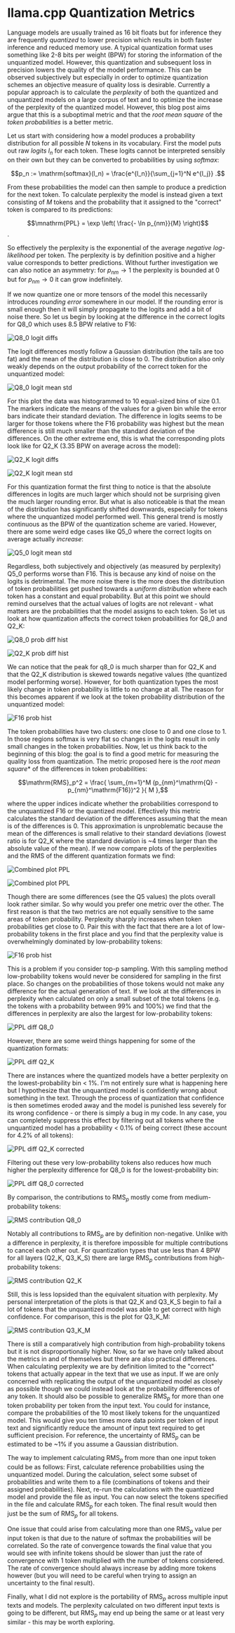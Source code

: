 # llama.cpp Quantization Metrics

Language models are usually trained as 16 bit floats but for inference they are frequently *quantized* to lower precision which results in both faster inference and reduced memory use.
A typical quantization format uses something like 2-8 bits per weight (BPW) for storing the information of the unquantized model.
However, this quantization and subsequent loss in precision lowers the quality of the model performance.
This can be observed subjectively but especially in order to optimize quantization schemes an objective measure of quality loss is desirable.
Currently a popular approach is to calculate the *perplexity* of both the quantized and unquantized models on a large corpus of text and to optimize the increase of the perplexity of the quantized model.
However, this blog post aims argue that this is a suboptimal metric and that the *root mean square* of the *token probabilities* is a better metric.

Let us start with considering how a model produces a probability distribution for all possible $N$ tokens in its vocabulary.
First the model puts out raw *logits* $l_n$ for each token.
These logits cannot be interpreted sensibly on their own but they can be converted to probabilities by using *softmax*:

$$p_n := \mathrm{softmax}(l_n) = \frac{e^{l_n}}{\sum_{j=1}^N e^{l_j}} .$$

From these probabilities the model can then sample to produce a prediction for the next token.
To calculate perplexity the model is instead given a text consisting of $M$ tokens and the probability that it assigned to the "correct" token is compared to its predictions:

$$\mnathrm{PPL} = \exp \left( \frac{- \ln p_{nm}}{M} \right)$$.

So effectively the perplexity is the exponential of the average *negative log-likelihood* per token.
The perplexity is by definition positive and a higher value corresponds to better predictions.
Without further investigation we can also notice an asymmetry:
for $p_{nm} \rightarrow 1$ the perplexity is bounded at 0 but for $p_{nm} \rightarrow 0$ it can grow indefinitely.

If we now quantize one or more tensors of the model this necessarily introduces *rounding error* somewhere in our model.
If the rounding error is small enough then it will simply propagate to the logits and add a bit of noise there.
So let us begin by looking at the difference in the correct logits for Q8_0 which uses 8.5 BPW relative to F16:

![Q8_0 logit diffs](plots/logit_diff_hist/logit_diff_hist_q8_0.png)

The logit differences mostly follow a Gaussian distribution (the tails are too fat) and the mean of the distribution is close to 0.
The distribution also only weakly depends on the output probability of the correct token for the unquantized model:

![Q8_0 logit mean std](plots/logit_mean_std/logit_mean_std_q8_0.png)

For this plot the data was histogrammed to 10 equal-sized bins of size 0.1.
The markers indicate the means of the values for a given bin while the error bars indicate their standard deviation.
The difference in logits seems to be larger for those tokens where the F16 probability was highest but the mean difference is still much smaller than the standard deviation of the differences.
On the other extreme end, this is what the corresponding plots look like for Q2_K (3.35 BPW on average across the model):

![Q2_K logit diffs](plots/logit_diff_hist/logit_diff_hist_q2_k.png)

![Q2_K logit mean std](plots/logit_mean_std/logit_mean_std_q2_k.png)

For this quantization format the first thing to notice is that the absolute differences in logits are much larger which should not be surprising given the much larger rounding error.
But what is also noticeable is that the mean of the distribution has significantly shifted downwards, especially for tokens where the unquantized model performed well.
This general trend is mostly continuous as the BPW of the quantization scheme are varied.
However, there are some weird edge cases like Q5_0 where the correct logits on average actually *increase*:

![Q5_0 logit mean std](plots/logit_mean_std/logit_mean_std_q5_0.png)

Regardless, both subjectively and objectively (as measured by perplexity) Q5_0 performs worse than F16.
This is because any kind of noise on the logits is detrimental.
The more noise there is the more does the distribution of token probabilities get pushed towards a *uniform distribution* where each token has a constant and equal probability.
But at this point we should remind ourselves that the actual values of logits are not relevant - what matters are the probabilities that the model assigns to each token.
So let us look at how quantization affects the correct token probabilities for Q8\_0 and Q2\_K:


![Q8_0 prob diff hist](plots/prob_diff_hist/prob_diff_hist_q8_0.png)

![Q2_K prob diff hist](plots/prob_diff_hist/prob_diff_hist_q2_k.png)

We can notice that the peak for q8\_0 is much sharper than for Q2\_K and that the Q2_K distribution is skewed towards negative values (the quantized model performing worse). However, for both quantization types the most likely change in token probability is little to no change at all.
The reason for this becomes apparent if we look at the token probability distribution of the unquantized model:

![F16 prob hist](plots/prob_hist_f16.png)

The token probabilities have two clusters: one close to 0 and one close to 1.
In those regions softmax is very flat so changes in the logits result in only small changes in the token probabilities.
Now, let us think back to the beginning of this blog: the goal is to find a good metric for measuring the quality loss from quantization.
The metric proposed here is the *root mean square** of the differences in token probabilities:

$$\mathrm{RMS}_p^2 = \frac{ \sum_{m=1}^M (p_{nm}^\mathrm{Q} - p_{nm}^\mathrm{F16})^2 }{ M },$$

where the upper indices indicate whether the probabilities correspond to the unquantized F16 or the quantized model.
Effectively this metric calculates the standard deviation of the differences assuming that the mean is of the differences is 0.
This approximation is unproblematic because the mean of the differences is small relative to their standard deviations (lowest ratio is for Q2_K where the standard deviation is ~4 times larger than the absolute value of the mean).
If we now compare plots of the perplexities and the RMS of the different quantization formats we find:

![Combined plot PPL](plots/combined/combined_perplexity.png)

![Combined plot PPL](plots/combined/combined_rms_probs.png)

Though there are some differences (see the Q5 values) the plots overall look rather similar.
So why would you prefer one metric over the other.
The first reason is that the two metrics are not equally sensitive to the same areas of token probability.
Perplexity sharply increases when token probabilities get close to 0.
Pair this with the fact that there are a lot of low-probability tokens in the first place and you find that the perplexity value is overwhelmingly dominated by low-probability tokens:

![F16 prob hist](plots/ppl_contributions_f16.png)

This is a problem if you consider top-p sampling.
With this sampling method low-probability tokens would never be considered for sampling in the first place.
So changes on the probabilities of those tokens would not make any difference for the actual generation of text.
If we look at the differences in perplexity when calculated on only a small subset of the total tokens (e.g. the tokens with a probability between 99% and 100%) we find that the differences in perplexity are also the largest for low-probability tokens:

![PPL diff Q8_0](plots/ppl_diff/ppl_diff_q8_0.png)

However, there are some weird things happening for some of the quantization formats:

![PPL diff Q2_K](plots/ppl_diff/ppl_diff_q2_k.png)

There are instances where the quantized models have a better perplexity on the lowest-probability bin < 1%.
I'm not entirely sure what is happening here but I hypothesize that the unquantized model is confidently wrong about something in the text.
Through the process of quantization that confidence is then sometimes eroded away and the model is punished less severely for its wrong confidence - or there is simply a bug in my code.
In any case, you can completely suppress this effect by filtering out all tokens where the unquantized model has a probability < 0.1% of being correct (these account for 4.2% of all tokens):

![PPL diff Q2_K corrected](plots/ppl_diff/ppl_diff_corrected_q2_k.png)

Filtering out these very low-probability tokens also reduces how much higher the perplexity difference for Q8_0 is for the lowest-probability bin:

![PPL diff Q8_0 corrected](plots/ppl_diff/ppl_diff_corrected_q8_0.png)

By comparison, the contributions to $\mathrm{RMS}_p$ mostly come from medium-probability tokens:

![RMS contribution Q8_0](plots/prob_rms_contribution/prob_rms_contribution_q8_0.png)

Notably all contributions to $\mathrm{RMS}_p$ are by definition non-negative.
Unlike with a difference in perplexity, it is therefore impossible for multiple contributions to cancel each other out.
For quantization types that use less than 4 BPW for all layers (Q2\_K, Q3\_K\_S) there are large $\mathrm{RMS}_p$ contributions from high-probability tokens:

![RMS contribution Q2_K](plots/prob_rms_contribution/prob_rms_contribution_q2_k.png)

Still, this is less lopsided than the equivalent situation with perplexity.
My personal interpretation of the plots is that Q2\_K and Q3\_K\_S begin to fail a lot of tokens that the unquantized model was able to get correct with high confidence.
For comparison, this is the plot for Q3\_K\_M:

![RMS contribution Q3_K_M](plots/prob_rms_contribution/prob_rms_contribution_q3_k_m.png)

There is still a comparatively high contribution from high-probability tokens but it is not disproportionally higher.
Now, so far we have only talked about the metrics in and of themselves but there are also practical differences.
When calculating perplexity we are by definition limited to the "correct" tokens that actually appear in the text that we use as input.
If we are only concerned with replicating the output of the unquantized model as closely as possible though we could instead look at the probability differences of any token.
It should also be possible to generalize $\mathrm{RMS}_p$ for more than one token probability per token from the input text.
You could for instance, compare the probabilities of the 10 most likely tokens for the unquantized model.
This would give you ten times more data points per token of input text and significantly reduce the amount of input text required to get sufficient precision.
For reference, the uncertainty of $\mathrm{RMS}_p$ can be estimated to be ~1% if you assume a Gaussian distribution.

The way to implement calculating $\mathrm{RMS}_p$ from more than one input token could be as follows:
First, calculate reference probabilities using the unquantized model.
During the calculation, select some subset of probabilities and write them to a file (combinations of tokens and their assigned probabilities).
Next, re-run the calculations with the quantized model and provide the file as input.
You can now select the tokens specified in the file and calculate $\mathrm{RMS}_p$ for each token.
The final result would then just be the sum of $\mathrm{RMS}_p$ for all tokens.

One issue that could arise from calculating more than one $\mathrm{RMS}_p$ value per input token is that due to the nature of softmax the probabilities will be correlated.
So the rate of convergence towards the final value that you would see with infinite tokens should be slower than just the rate of convergence with 1 token multiplied with the number of tokens considered.
The rate of convergence should always increase by adding more tokens however (but you will need to be careful when trying to assign an uncertainty to the final result).

Finally, what I did not explore is the portability of $\mathrm{RMS}_p$ across multiple input texts and models.
The perplexity calculated on two different input texts is going to be different, but $\mathrm{RMS}_p$ may end up being the same or at least very similar - this may be worth exploring.

